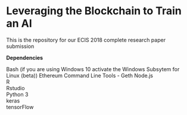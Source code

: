 Leveraging the Blockchain to Train an AI
========================================

This is the repository for our ECIS 2018 complete research paper submission



**Dependencies**

Bash (if you are using Windows 10 activate the Windows Subsytem for Linux (beta))
Ethereum Command Line Tools - Geth
Node.js        
R   
Rstudio   
Python 3   
keras   
tensorFlow   

